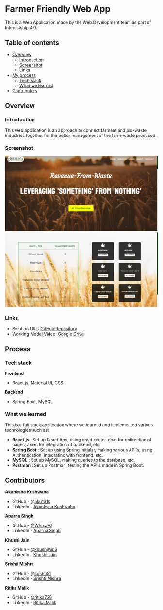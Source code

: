 # Farmer Friendly Web App

This is a Web Application made by the Web Development team as part of Interestship 4.0.

## Table of contents

- [Overview](#overview)
  - [Introduction](#introduction)
  - [Screenshot](#screenshot)
  - [Links](#links)
- [My process](#my-process)
  - [Tech stack](#tech-stack)
  - [What we learned](#what-we-learned)
- [Contributors](#contributors)

## Overview

### Introduction

This web application is an approach to connect farmers and bio-waste industries together for the better management of the farm-waste produced.

### Screenshot


![Landing Page](./screenshots/landing-page.png)
![Dashboard](./screenshots/dashboard.png)

### Links

- Solution URL: [GitHub Repository](https://github.com/aku1310/article-preview-component-master)
- Working Model Video: [Google Drive](https://drive.google.com/file/d/1d82kZHsU2dq2smIKFHGDxAoM0J_m5hOO/view)

## Process

### Tech stack

**Frontend**
- React.js, Material UI, CSS

**Backend**
- Spring Boot, MySQL

### What we learned

This is a full stack application where we learned and implemented various technologies such as:

- **React.js** : Set up React App, using react-router-dom for redirection of pages, axios for integration of backend, etc.
- **Spring Boot** : Set up using Spring Initialzr, making various API's, using Authentication, integrating with frontend, etc.
- **MySQL** : Set up MySQL, making queries to the database, etc.
- **Postman** : Set up Postman, testing the API's made in Spring Boot.

## Contributors

**Akanksha Kushwaha**
- GitHub - [@aku1310](https://github.com/aku1310)
- LinkedIn - [Akanksha Kushwaha](https://www.linkedin.com/in/akankshakushwaha/)

**Aparna Singh**
- GitHub - [@Whizz76](https://github.com/Whizz76)
- LinkedIn - [Aparna Singh](https://www.linkedin.com/in/aparna-singh-bb07a7224)

**Khushi Jain**
- GitHun - [@khushijain6](https://github.com/khushijain6)
- LinkedIn - [Khushi Jain](https://www.linkedin.com/in/khushi-jain-1a46961bb/)

**Srishti Mishra**
- GitHub - [@srishti51](https://github.com/srishti51)
- LinkedIn - [Srishti Mishra](https://www.linkedin.com/in/srishti-mishra-316ab3235/)

**Ritika Malik**
- GitHub - [@ritika728](https://github.com/ritika728)
- LinkedIn - [Ritika Malik](https://www.linkedin.com/in/ritika-malik-must/)